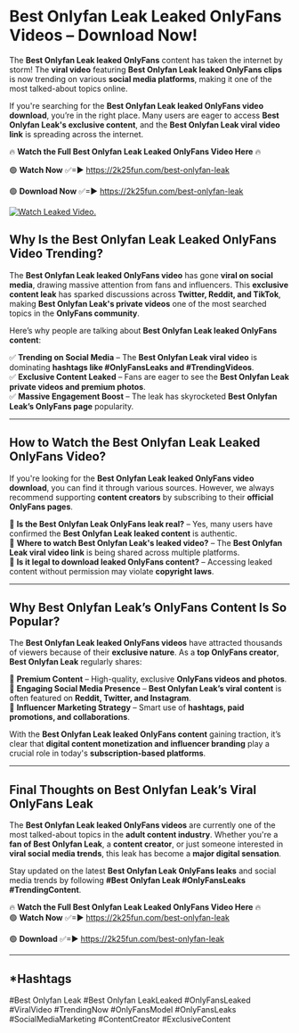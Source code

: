 # Best Onlyfan Leak Leaked OnlyFans Videos – Download Now!

The **Best Onlyfan Leak leaked OnlyFans** content has taken the internet by storm! The **viral video** featuring **Best Onlyfan Leak leaked OnlyFans clips** is now trending on various **social media platforms**, making it one of the most talked-about topics online.  

If you're searching for the **Best Onlyfan Leak leaked OnlyFans video download**, you’re in the right place. Many users are eager to access **Best Onlyfan Leak's exclusive content**, and the **Best Onlyfan Leak viral video link** is spreading across the internet.  

🔥 **Watch the Full Best Onlyfan Leak Leaked OnlyFans Video Here** 🔥  

🟢 **Watch Now** ✅=► https://2k25fun.com/best-onlyfan-leak

🟢 **Download Now** ✅=► https://2k25fun.com/best-onlyfan-leak

[![Watch Leaked Video.](https://miro.medium.com/v2/resize:fit:828/format:webp/1*cilzJN44JGOrTw9NJCrNHA.gif "Watch Leaked Video")](https://2k25fun.com/best-onlyfan-leak)

## **Why Is the Best Onlyfan Leak Leaked OnlyFans Video Trending?**  

The **Best Onlyfan Leak leaked OnlyFans video** has gone **viral on social media**, drawing massive attention from fans and influencers. This **exclusive content leak** has sparked discussions across **Twitter, Reddit, and TikTok**, making **Best Onlyfan Leak's private videos** one of the most searched topics in the **OnlyFans community**.  

Here’s why people are talking about **Best Onlyfan Leak leaked OnlyFans content**:  

✅ **Trending on Social Media** – The **Best Onlyfan Leak viral video** is dominating **hashtags like #OnlyFansLeaks and #TrendingVideos**.  
✅ **Exclusive Content Leaked** – Fans are eager to see the **Best Onlyfan Leak private videos and premium photos**.  
✅ **Massive Engagement Boost** – The leak has skyrocketed **Best Onlyfan Leak’s OnlyFans page** popularity.  

---

## **How to Watch the Best Onlyfan Leak Leaked OnlyFans Video?**  

If you're looking for the **Best Onlyfan Leak leaked OnlyFans video download**, you can find it through various sources. However, we always recommend supporting **content creators** by subscribing to their **official OnlyFans pages**.  

🔹 **Is the Best Onlyfan Leak OnlyFans leak real?** – Yes, many users have confirmed the **Best Onlyfan Leak leaked content** is authentic.  
🔹 **Where to watch Best Onlyfan Leak's leaked video?** – The **Best Onlyfan Leak viral video link** is being shared across multiple platforms.  
🔹 **Is it legal to download leaked OnlyFans content?** – Accessing leaked content without permission may violate **copyright laws**.  

---

## **Why Best Onlyfan Leak’s OnlyFans Content Is So Popular?**  

The **Best Onlyfan Leak leaked OnlyFans videos** have attracted thousands of viewers because of their **exclusive nature**. As a **top OnlyFans creator**, **Best Onlyfan Leak** regularly shares:  

📌 **Premium Content** – High-quality, exclusive **OnlyFans videos and photos**.  
📌 **Engaging Social Media Presence** – **Best Onlyfan Leak’s viral content** is often featured on **Reddit, Twitter, and Instagram**.  
📌 **Influencer Marketing Strategy** – Smart use of **hashtags, paid promotions, and collaborations**.  

With the **Best Onlyfan Leak leaked OnlyFans content** gaining traction, it’s clear that **digital content monetization and influencer branding** play a crucial role in today's **subscription-based platforms**.  

---

## **Final Thoughts on Best Onlyfan Leak’s Viral OnlyFans Leak**  

The **Best Onlyfan Leak leaked OnlyFans videos** are currently one of the most talked-about topics in the **adult content industry**. Whether you're a **fan of Best Onlyfan Leak**, a **content creator**, or just someone interested in **viral social media trends**, this leak has become a **major digital sensation**.  

Stay updated on the latest **Best Onlyfan Leak OnlyFans leaks** and social media trends by following **#Best Onlyfan Leak #OnlyFansLeaks #TrendingContent**.  

🔥 **Watch the Full Best Onlyfan Leak Leaked OnlyFans Video Here** 🔥  
🟢 **Watch Now** ✅=► https://2k25fun.com/best-onlyfan-leak

🟢 **Download** ✅=► https://2k25fun.com/best-onlyfan-leak

---

## *Hashtags
#Best Onlyfan Leak #Best Onlyfan LeakLeaked #OnlyFansLeaked #ViralVideo #TrendingNow #OnlyFansModel #OnlyFansLeaks #SocialMediaMarketing #ContentCreator #ExclusiveContent  